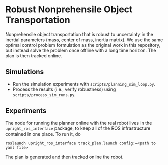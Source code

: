 # Robust Nonprehensile Object Transportation

Nonprehensile object transportation that is robust to uncertainty in the
inertial parameters (mass, center of mass, inertia matrix). We use the same
optimal control problem formulation as the original work in this repository,
but instead solve the problem once offline with a long time horizon. The plan
is then tracked online.

## Simulations

* Run the simulation experiments with `scripts/planning_sim_loop.py`.
* Process the results (i.e., verify robustness) using
  `scripts/process_sim_runs.py`.

## Experiments

The node for running the planner online with the real robot lives in the
`upright_ros_interface` package, to keep all of the ROS infrastructure
contained in one place. To run it, do
```
roslaunch upright_ros_interface track_plan.launch config:=<path to yaml file>
```
The plan is generated and then tracked online the robot.
